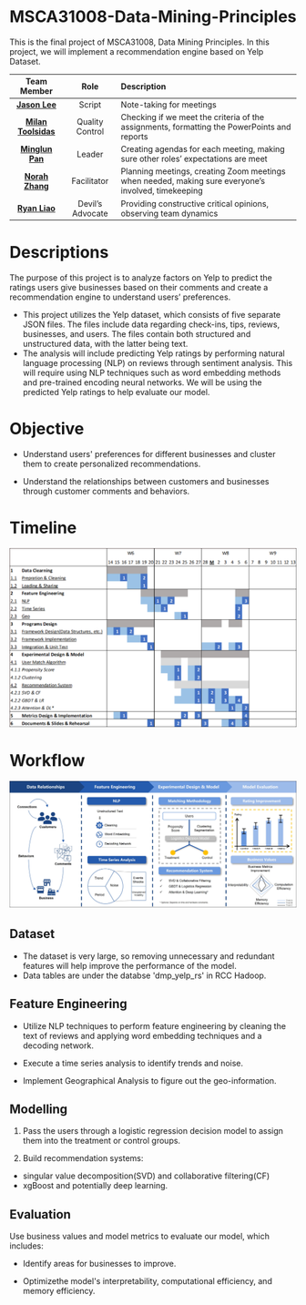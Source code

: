 # MSCA31008-Data-Mining-Principles

This is the final project of MSCA31008, Data Mining Principles. In this project, we will implement a recommendation engine based on Yelp Dataset.

|Team Member|Role|Description|
|:---:|:-:|:-|
|[**Jason Lee**](https://github.com/jasonwlee1219)|Script|Note-taking for meetings
|[**Milan Toolsidas**](https://github.com/mtoolsidas)|Quality Control|Checking if we meet the criteria of the assignments, formatting the PowerPoints and reports|
|[**Minglun Pan**](https://github.com/MinglunPan)|Leader|Creating agendas for each meeting, making sure other roles’ expectations are meet|
|[**Norah Zhang**](https://github.com/norahz3)|Facilitator|Planning meetings, creating Zoom meetings when needed, making sure everyone’s involved, timekeeping|
|[**Ryan Liao**](https://github.com/Ryan47Liao)|Devil’s Advocate|Providing constructive critical opinions, observing team dynamics|


# Descriptions

The purpose of this project is to analyze factors on Yelp to predict the ratings users give businesses based on their comments and create a recommendation engine to understand users’ preferences. 

 - This project utilizes the Yelp dataset, which consists of five separate JSON files. The files include data regarding check-ins, tips, reviews, businesses, and users. The files contain both structured and unstructured data, with the latter being text.
 - The analysis will include predicting Yelp ratings by performing natural language processing (NLP) on reviews through sentiment analysis. This will require using NLP techniques such as word embedding methods and pre-trained encoding neural networks. We will be using the predicted Yelp ratings to help evaluate our model. 

# Objective

 - Understand users' preferences for different businesses and cluster them to create personalized recommendations. 

 - Understand the relationships between customers and businesses through customer comments and behaviors. 

# Timeline

<img src="Documents/images/initial_timetable.png">


# Workflow

<img src="Documents/images/workflow.png">

## Dataset
 - The dataset is very large, so removing unnecessary and redundant features will help improve the performance of the model. 
 - Data tables are under the databse 'dmp_yelp_rs' in RCC Hadoop. 

## Feature Engineering

 - Utilize NLP techniques to perform feature engineering by cleaning the text of reviews and applying word embedding techniques and a decoding network.

- Execute a time series analysis to identify trends and noise. 

- Implement Geographical Analysis to figure out the geo-information.

## Modelling

1. Pass the users through a logistic regression decision model to assign them into the treatment or control groups. 

2. Build recommendation systems:
 + singular value decomposition(SVD) and collaborative filtering(CF)
 + xgBoost and potentially deep learning. 

## Evaluation

Use business values and model metrics to evaluate our model, which includes:

- Identify areas for businesses to improve.

- Optimizethe model's interpretability, computational efficiency, and memory efficiency.
